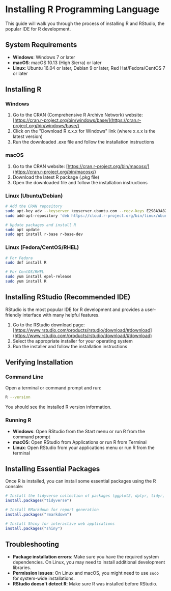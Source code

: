 # Installing R Programming Language

This guide will walk you through the process of installing R and RStudio, the popular IDE for R development.

## System Requirements

- **Windows**: Windows 7 or later
- **macOS**: macOS 10.13 (High Sierra) or later
- **Linux**: Ubuntu 16.04 or later, Debian 9 or later, Red Hat/Fedora/CentOS 7 or later

## Installing R

### Windows

1. Go to the CRAN (Comprehensive R Archive Network) website: [https://cran.r-project.org/bin/windows/base/](https://cran.r-project.org/bin/windows/base/)
2. Click on the "Download R x.x.x for Windows" link (where x.x.x is the latest version)
3. Run the downloaded .exe file and follow the installation instructions

### macOS

1. Go to the CRAN website: [https://cran.r-project.org/bin/macosx/](https://cran.r-project.org/bin/macosx/)
2. Download the latest R package (.pkg file)
3. Open the downloaded file and follow the installation instructions

### Linux (Ubuntu/Debian)

```bash
# Add the CRAN repository
sudo apt-key adv --keyserver keyserver.ubuntu.com --recv-keys E298A3A825C0D65DFD57CBB651716619E084DAB9
sudo add-apt-repository 'deb https://cloud.r-project.org/bin/linux/ubuntu focal-cran40/'

# Update packages and install R
sudo apt update
sudo apt install r-base r-base-dev
```

### Linux (Fedora/CentOS/RHEL)

```bash
# For Fedora
sudo dnf install R

# For CentOS/RHEL
sudo yum install epel-release
sudo yum install R
```

## Installing RStudio (Recommended IDE)

RStudio is the most popular IDE for R development and provides a user-friendly interface with many helpful features.

1. Go to the RStudio download page: [https://www.rstudio.com/products/rstudio/download/#download](https://www.rstudio.com/products/rstudio/download/#download)
2. Select the appropriate installer for your operating system
3. Run the installer and follow the installation instructions

## Verifying Installation

### Command Line

Open a terminal or command prompt and run:

```bash
R --version
```

You should see the installed R version information.

### Running R

- **Windows**: Open RStudio from the Start menu or run R from the command prompt
- **macOS**: Open RStudio from Applications or run R from Terminal
- **Linux**: Open RStudio from your applications menu or run R from the terminal

## Installing Essential Packages

Once R is installed, you can install some essential packages using the R console:

```r
# Install the tidyverse collection of packages (ggplot2, dplyr, tidyr, etc.)
install.packages("tidyverse")

# Install RMarkdown for report generation
install.packages("rmarkdown")

# Install Shiny for interactive web applications
install.packages("shiny")
```

## Troubleshooting

- **Package installation errors**: Make sure you have the required system dependencies. On Linux, you may need to install additional development libraries.
- **Permission issues**: On Linux and macOS, you might need to use `sudo` for system-wide installations.
- **RStudio doesn't detect R**: Make sure R was installed before RStudio.
